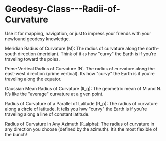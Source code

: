 # Geodesy-Class---Radii-of-Curvature
Use it for mapping, navigation, or just to impress your friends with your newfound geodesy knowledge.

Meridian Radius of Curvature (M): The radius of curvature along the north-south direction (meridian). Think of it as how "curvy" the Earth is if you’re traveling toward the poles.

Prime Vertical Radius of Curvature (N): The radius of curvature along the east-west direction (prime vertical). It’s how "curvy" the Earth is if you’re traveling along the equator.

Gaussian Mean Radius of Curvature (R_g): The geometric mean of M and N. It’s like the "average" curvature at a given point.

Radius of Curvature of a Parallel of Latitude (R_p): The radius of curvature along a circle of latitude. It tells you how "curvy" the Earth is if you’re traveling along a line of constant latitude.

Radius of Curvature in Any Azimuth (R_alpha): The radius of curvature in any direction you choose (defined by the azimuth). It’s the most flexible of the bunch!
